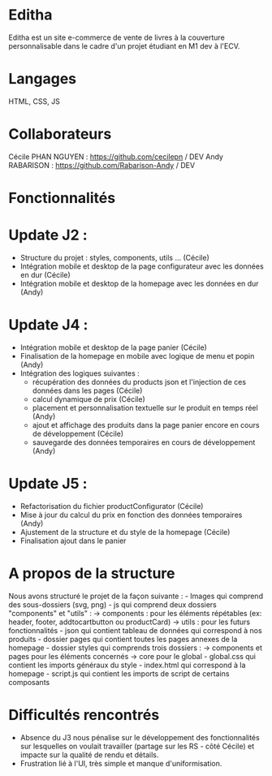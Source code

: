 # Editha

Editha est un site e-commerce de vente de livres à la couverture personnalisable dans le cadre d'un projet étudiant en M1 dev à l'ECV.

# Langages

HTML, CSS, JS

# Collaborateurs

Cécile PHAN NGUYEN : https://github.com/cecilepn / DEV
Andy RABARISON : https://github.com/Rabarison-Andy / DEV

# Fonctionnalités

# Update J2 :

- Structure du projet : styles, components, utils ... (Cécile)
- Intégration mobile et desktop de la page configurateur avec les données en dur (Cécile)
- Intégration mobile et desktop de la homepage avec les données en dur (Andy)

# Update J4 :

- Intégration mobile et desktop de la page panier (Cécile)
- Finalisation de la homepage en mobile avec logique de menu et popin (Andy)
- Intégration des logiques suivantes :
  - récupération des données du products json et l'injection de ces données dans les pages (Cécile)
  - calcul dynamique de prix (Cécile)
  - placement et personnalisation textuelle sur le produit en temps réel (Andy)
  - ajout et affichage des produits dans la page panier encore en cours de développement (Cécile)
  - sauvegarde des données temporaires en cours de développement (Andy)

# Update J5 :

- Refactorisation du fichier productConfigurator (Cécile)
- Mise à jour du calcul du prix en fonction des données temporaires (Andy)
- Ajustement de la structure et du style de la homepage (Cécile)
- Finalisation ajout dans le panier

# A propos de la structure

Nous avons structuré le projet de la façon suivante : - Images qui comprend des sous-dossiers (svg, png) - js qui comprend deux dossiers "components" et "utils" :
-> components : pour les éléments répétables (ex: header, footer, addtocartbutton ou productCard)
-> utils : pour les futurs fonctionnalités - json qui contient tableau de données qui correspond à nos produits - dossier pages qui contient toutes les pages annexes de la homepage - dossier styles qui comprends trois dossiers :
-> components et pages pour les éléments concernés
-> core pour le global - global.css qui contient les imports généraux du style - index.html qui correspond à la homepage - script.js qui contient les imports de script de certains composants

# Difficultés rencontrés

- Absence du J3 nous pénalise sur le développement des fonctionnalités sur lesquelles on voulait travailler (partage sur les RS - côté Cécile) et impacte sur la qualité de rendu et détails.
- Frustration lié à l'UI, très simple et manque d'uniformisation.
